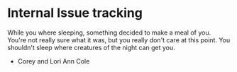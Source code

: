 # Internal Issue tracking


While you where sleeping, something decided to make a meal of you. You're not really sure what it was, but you really don't care at this point. You shouldn't sleep where creatures of the night can get you.

- Corey and Lori Ann Cole
